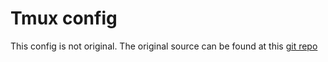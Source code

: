 # Tmux config

This config is not original. The original source can be found at this [git repo](https://github.com/tmux-plugins/tpm)
